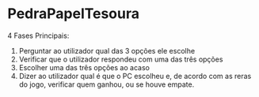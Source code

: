 # PedraPapelTesoura
4 Fases Principais:

1. Perguntar ao utilizador qual das 3 opções ele escolhe
2. Verificar que o utilizador respondeu com uma das três opções
3. Escolher uma das três opções ao acaso
4. Dizer ao utilizador qual é que o PC escolheu e, de acordo com as reras do jogo, verificar quem ganhou, ou se houve empate.
